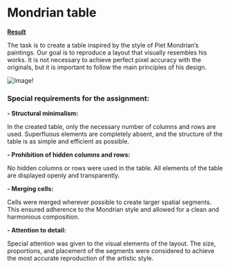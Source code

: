 # Mondrian table

**[Result](https://andrusi4ka.github.io/Fullstack-home-work-6/)**

The task is to create a table inspired by the style of Piet Mondrian’s paintings. Our goal is to reproduce a layout that visually resembles his works. It is not necessary to achieve perfect pixel accuracy with the originals, but it is important to follow the main principles of his design.

![Image!](/image/1.png)

### Special requirements for the assignment:

**- Structural minimalism:**

In the created table, only the necessary number of columns and rows are used. Superfluous elements are completely absent, and the structure of the table is as simple and efficient as possible.

**- Prohibition of hidden columns and rows:**

No hidden columns or rows were used in the table. All elements of the table are displayed openly and transparently.

**- Merging cells:**

Cells were merged wherever possible to create larger spatial segments. This ensured adherence to the Mondrian style and allowed for a clean and harmonious composition.

**- Attention to detail:**

Special attention was given to the visual elements of the layout. The size, proportions, and placement of the segments were considered to achieve the most accurate reproduction of the artistic style.
